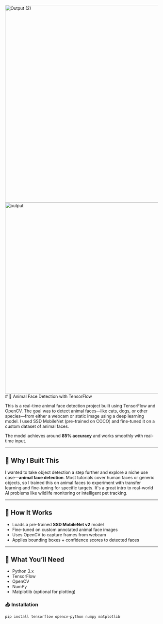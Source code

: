 <img width="1534" height="652" alt="Output (2)" src="https://github.com/user-attachments/assets/1d3a367f-3d21-4126-8852-0cad46fb92cf" />
<img width="1075" height="632" alt="output" src="https://github.com/user-attachments/assets/a0e85d85-15be-4ad2-aeff-7eff77e144a9" />
# 🐾 Animal Face Detection with TensorFlow

This is a real-time animal face detection project built using TensorFlow and OpenCV. The goal was to detect animal faces—like cats, dogs, or other species—from either a webcam or static image using a deep learning model. I used SSD MobileNet (pre-trained on COCO) and fine-tuned it on a custom dataset of animal faces.

The model achieves around **85% accuracy** and works smoothly with real-time input.

---

## 📌 Why I Built This

I wanted to take object detection a step further and explore a niche use case—**animal face detection**. Most tutorials cover human faces or generic objects, so I trained this on animal faces to experiment with transfer learning and fine-tuning for specific targets. It's a great intro to real-world AI problems like wildlife monitoring or intelligent pet tracking.

---

## 🔧 How It Works

- Loads a pre-trained **SSD MobileNet v2** model
- Fine-tuned on custom annotated animal face images
- Uses OpenCV to capture frames from webcam
- Applies bounding boxes + confidence scores to detected faces

---

## 🚀 What You’ll Need

- Python 3.x
- TensorFlow
- OpenCV
- NumPy
- Matplotlib (optional for plotting)

### 📥 Installation

```bash
pip install tensorflow opencv-python numpy matplotlib
